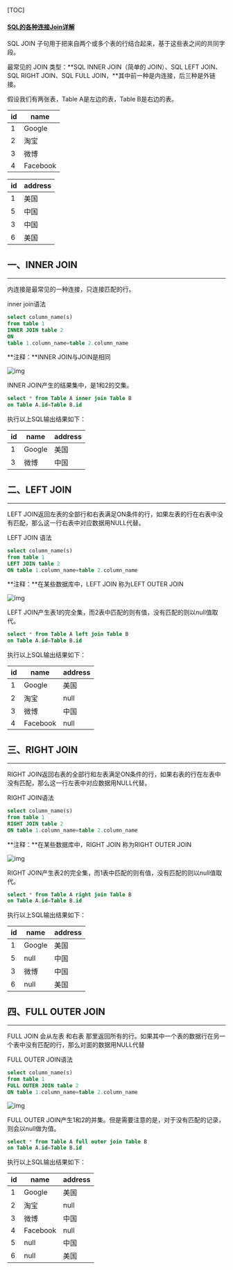 [TOC]

#### [SQL的各种连接Join详解](https://www.cnblogs.com/reaptomorrow-flydream/p/8145610.html)



SQL JOIN 子句用于把来自两个或多个表的行结合起来，基于这些表之间的共同字段。

最常见的 JOIN 类型：**SQL INNER JOIN（简单的 JOIN）、SQL LEFT JOIN、SQL RIGHT JOIN、SQL FULL JOIN，**其中前一种是内连接，后三种是外链接。

假设我们有两张表，Table A是左边的表，Table B是右边的表。

| id   | name     |
| ---- | -------- |
| 1    | Google   |
| 2    | 淘宝     |
| 3    | 微博     |
| 4    | Facebook |

| id   | address |
| ---- | ------- |
| 1    | 美国    |
| 5    | 中国    |
| 3    | 中国    |
| 6    | 美国    |

 

 

## **一、INNER JOIN**

------

 

内连接是最常见的一种连接，只连接匹配的行。

inner join语法

```sql
select column_name(s)
from table 1
INNER JOIN table 2
ON
table 1.column_name=table 2.column_name
```

**注释：**INNER JOIN与JOIN是相同

![img](https://tva1.sinaimg.cn/large/008i3skNly1gwgach2xnsj306f04ia9y.jpg)

INNER JOIN产生的结果集中，是1和2的交集。

```sql
select * from Table A inner join Table B
on Table A.id=Table B.id
```

 执行以上SQL输出结果如下：

| id   | name   | address |
| ---- | ------ | ------- |
| 1    | Google | 美国    |
| 3    | 微博   | 中国    |

 

 

## **二、LEFT JOIN**

------

 

LEFT JOIN返回左表的全部行和右表满足ON条件的行，如果左表的行在右表中没有匹配，那么这一行右表中对应数据用NULL代替。

LEFT JOIN 语法

```sql
select column_name(s)
from table 1
LEFT JOIN table 2
ON table 1.column_name=table 2.column_name
```

**注释：**在某些数据库中，LEFT JOIN 称为LEFT OUTER JOIN

![img](https://tva1.sinaimg.cn/large/008i3skNly1gwgace9r9uj306s04cjra.jpg)

LEFT JOIN产生表1的完全集，而2表中匹配的则有值，没有匹配的则以null值取代。

```sql
select * from Table A left join Table B
on Table A.id=Table B.id
```

 执行以上SQL输出结果如下：

| id   | name     | address |
| ---- | -------- | ------- |
| 1    | Google   | 美国    |
| 2    | 淘宝     | null    |
| 3    | 微博     | 中国    |
| 4    | Facebook | null    |



 

##  **三、RIGHT JOIN**

------

 

RIGHT JOIN返回右表的全部行和左表满足ON条件的行，如果右表的行在左表中没有匹配，那么这一行左表中对应数据用NULL代替。

RIGHT JOIN语法

```sql
select column_name(s)
from table 1
RIGHT JOIN table 2
ON table 1.column_name=table 2.column_name
```

**注释：**在某些数据库中，RIGHT JOIN 称为RIGHT OUTER JOIN

![img](https://tva1.sinaimg.cn/large/008i3skNly1gwgacaicu4j306j04at8m.jpg)

RIGHT JOIN产生表2的完全集，而1表中匹配的则有值，没有匹配的则以null值取代。

```sql
select * from Table A right join Table B
on Table A.id=Table B.id
```

执行以上SQL输出结果如下：

| id   | name   | address |
| ---- | ------ | ------- |
| 1    | Google | 美国    |
| 5    | null   | 中国    |
| 3    | 微博   | 中国    |
| 6    | null   | 美国    |

 

 

## **四、FULL OUTER JOIN**

------

 

FULL JOIN 会从左表 和右表 那里返回所有的行。如果其中一个表的数据行在另一个表中没有匹配的行，那么对面的数据用NULL代替

FULL OUTER JOIN语法

```sql
select column_name(s)
from table 1
FULL OUTER JOIN table 2
ON table 1.column_name=table 2.column_name
```

 

![img](https://tva1.sinaimg.cn/large/008i3skNly1gwgac6o7wgj3068046dfr.jpg)

FULL OUTER JOIN产生1和2的并集。但是需要注意的是，对于没有匹配的记录，则会以null做为值。

```sql
select * from Table A full outer join Table B
on Table A.id=Table B.id
```

执行以上SQL输出结果如下：

| id   | name     | address |
| ---- | -------- | ------- |
| 1    | Google   | 美国    |
| 2    | 淘宝     | null    |
| 3    | 微博     | 中国    |
| 4    | Facebook | null    |
| 5    | null     | 中国    |
| 6    | null     | 美国    |